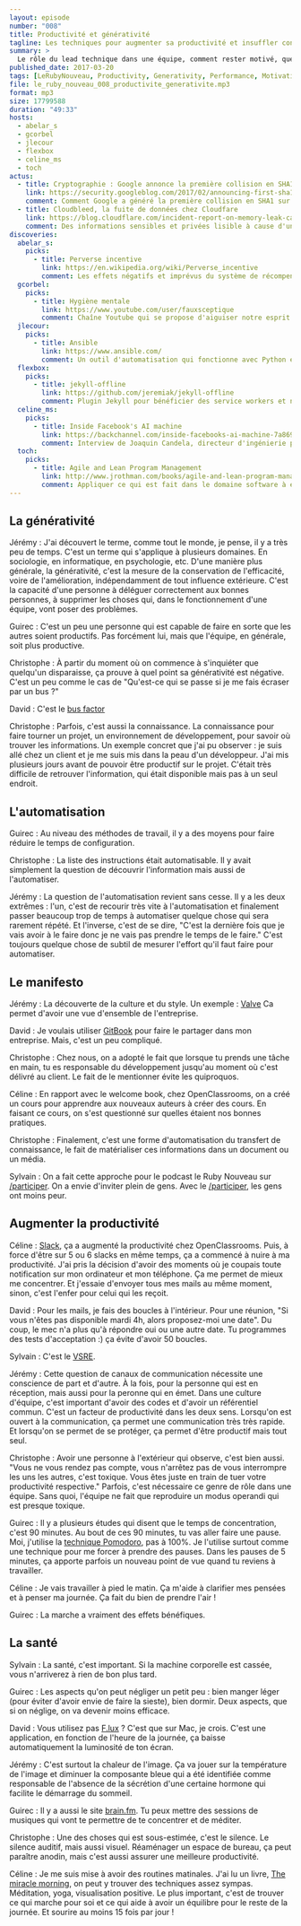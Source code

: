 ```yaml
---
layout: episode
number: "008"
title: Productivité et générativité
tagline: Les techniques pour augmenter sa productivité et insuffler confiance et motivation.
summary: >
  Le rôle du lead technique dans une équipe, comment rester motivé, que faire pour améliorer sa performance, les méthodes pour y parvenir sur la durée.
published_date: 2017-03-20
tags: [LeRubyNouveau, Productivity, Generativity, Performance, Motivation]
file: le_ruby_nouveau_008_productivite_generativite.mp3
format: mp3
size: 17799588
duration: "49:33"
hosts:
  - abelar_s
  - gcorbel
  - jlecour
  - flexbox
  - celine_ms
  - toch
actus:
  - title: Cryptographie : Google annonce la première collision en SHA1
    link: https://security.googleblog.com/2017/02/announcing-first-sha1-collision.html
    comment: Comment Google a généré la première collision en SHA1 sur deux fichiers PDF
  - title: Cloudbleed, la fuite de données chez Cloudfare
    link: https://blog.cloudflare.com/incident-report-on-memory-leak-caused-by-cloudflare-parser-bug/
    comment: Des informations sensibles et privées lisible à cause d'un bug de sécurité sur la taille de buffer
discoveries:
  abelar_s:
    picks:
      - title: Perverse incentive
        link: https://en.wikipedia.org/wiki/Perverse_incentive
        comment: Les effets négatifs et imprévus du système de récompense
  gcorbel:
    picks:
      - title: Hygiène mentale
        link: https://www.youtube.com/user/fauxsceptique
        comment: Chaîne Youtube qui se propose d'aiguiser notre esprit critique
  jlecour:
    picks:
      - title: Ansible
        link: https://www.ansible.com/
        comment: Un outil d'automatisation qui fonctionne avec Python et une simple connexion ssh
  flexbox:
    picks:
      - title: jekyll-offline
        link: https://github.com/jeremiak/jekyll-offline
        comment: Plugin Jekyll pour bénéficier des service workers et notamment, la possibilité de offline
  celine_ms:
    picks:
      - title: Inside Facebook's AI machine
        link: https://backchannel.com/inside-facebooks-ai-machine-7a869b922ea7#.ljjbltrmp
        comment: Interview de Joaquin Candela, directeur d'ingénierie pour le machine learning chez Facebook
  toch:
    picks:
      - title: Agile and Lean Program Management
        link: http://www.jrothman.com/books/agile-and-lean-program-management-scaling-collaboration-across-the-organization/
        comment: Appliquer ce qui est fait dans le domaine software à échelle d'une entreprise
---
```


## La générativité

Jérémy : J'ai découvert le terme, comme tout le monde, je pense, il y a très peu de temps. C'est un terme qui s'applique à plusieurs domaines. En sociologie, en informatique, en psychologie, etc. D'une manière plus générale, la générativité, c'est la mesure de la conservation de l'efficacité, voire de l'amélioration, indépendamment de tout influence extérieure. C'est la capacité d'une personne à déléguer correctement aux bonnes personnes, à supprimer les choses qui, dans le fonctionnement d'une équipe, vont poser des problèmes.

Guirec : C'est un peu une personne qui est capable de faire en sorte que les autres soient productifs. Pas forcément lui, mais que l'équipe, en générale, soit plus productive.

Christophe : À partir du moment où on commence à s'inquiéter que quelqu'un disparaisse, ça prouve à quel point sa générativité est négative. C'est un peu comme le cas de "Qu'est-ce qui se passe si je me fais écraser par un bus ?"

David : C'est le [bus factor](https://en.wikipedia.org/wiki/Bus_factor)

Christophe : Parfois, c'est aussi la connaissance. La connaissance pour faire tourner un projet, un environnement de développement, pour savoir où trouver les informations. Un exemple concret que j'ai pu observer : je suis allé chez un client et je me suis mis dans la peau d'un développeur. J'ai mis plusieurs jours avant de pouvoir être productif sur le projet. C'était très difficile de retrouver l'information, qui était disponible mais pas à un seul endroit.

## L'automatisation

Guirec : Au niveau des méthodes de travail, il y a des moyens pour faire réduire le temps de configuration.

Christophe : La liste des instructions était automatisable. Il y avait simplement la question de découvrir l'information mais aussi de l'automatiser.

Jérémy : La question de l'automatisation revient sans cesse. Il y a les deux extrêmes : l'un, c'est de recourir très vite à l'automatisation et finalement passer beaucoup trop de temps à automatiser quelque chose qui sera rarement répété. Et l'inverse, c'est de se dire, "C'est la dernière fois que je vais avoir à le faire donc je ne vais pas prendre le temps de le faire." C'est toujours quelque chose de subtil de mesurer l'effort qu'il faut faire pour automatiser.

## Le manifesto

Jérémy : La découverte de la culture et du style. Un exemple : [Valve](http://www.valvesoftware.com/company/Valve_Handbook_LowRes.pdf) Ca permet d'avoir une vue d'ensemble de l'entreprise.

David : Je voulais utiliser [GitBook](https://www.gitbook.com/) pour faire le partager dans mon entreprise. Mais, c'est un peu compliqué.

Christophe : Chez nous, on a adopté le fait que lorsque tu prends une tâche en main, tu es responsable du développement jusqu'au moment où c'est délivré au client. Le fait de le mentionner évite les quiproquos.

Céline : En rapport avec le welcome book, chez OpenClassrooms, on a créé un cours pour apprendre aux nouveaux auteurs à créer des cours. En faisant ce cours, on s'est questionné sur quelles étaient nos bonnes pratiques.

Christophe : Finalement, c'est une forme d'automatisation du transfert de connaissance, le fait de matérialiser ces informations dans un document ou un média.

Sylvain : On a fait cette approche pour le podcast le Ruby Nouveau sur [/participer](https://lerubynouveau.fr/participer). On a envie d'inviter plein de gens. Avec le [/participer](https://lerubynouveau.fr/participer), les gens ont moins peur.

## Augmenter la productivité

Céline : [Slack](https://slack.com/), ça a augmenté la productivité chez OpenClassrooms. Puis, à force d'être sur 5 ou 6 slacks en même temps, ça a commencé à nuire à ma productivité. J'ai pris la décision d'avoir des moments où je coupais toute notification sur mon ordinateur et mon téléphone. Ça me permet de mieux me concentrer. Et j'essaie d'envoyer tous mes mails au même moment, sinon, c'est l'enfer pour celui qui les reçoit.

David : Pour les mails, je fais des boucles à l'intérieur. Pour une réunion, "Si vous n'êtes pas disponible mardi 4h, alors proposez-moi une date". Du coup, le mec n'a plus qu'à répondre oui ou une autre date. Tu programmes des tests d'acceptation :) ça évite d'avoir 50 boucles.

Sylvain : C'est le [VSRE](http://vsre.info/).

Jérémy : Cette question de canaux de communication nécessite une conscience de part et d'autre. À la fois, pour la personne qui est en réception, mais aussi pour la peronne qui en émet. Dans une culture d'équipe, c'est important d'avoir des codes et d'avoir un référentiel commun. C'est un facteur de productivité dans les deux sens. Lorsqu'on est ouvert à la communication, ça permet une communication très très rapide. Et lorsqu'on se permet de se protéger, ça permet d'être productif mais tout seul.

Christophe : Avoir une personne à l'extérieur qui observe, c'est bien aussi. "Vous ne vous rendez pas compte, vous n'arrêtez pas de vous interrompre les uns les autres, c'est toxique. Vous êtes juste en train de tuer votre productivité respective." Parfois, c'est nécessaire ce genre de rôle dans une équipe. Sans quoi, l'équipe ne fait que reproduire un modus operandi qui est presque toxique.

Guirec : Il y a plusieurs études qui disent que le temps de concentration, c'est 90 minutes. Au bout de ces 90 minutes, tu vas aller faire une pause. Moi, j'utilise la [technique Pomodoro](https://fr.wikipedia.org/wiki/Technique_Pomodoro), pas à 100%. Je l'utilise surtout comme une technique pour me forcer à prendre des pauses. Dans les pauses de 5 minutes, ça apporte parfois un nouveau point de vue quand tu reviens à travailler.

Céline : Je vais travailler à pied le matin. Ça m'aide à clarifier mes pensées et à penser ma journée. Ça fait du bien de prendre l'air !

Guirec : La marche a vraiment des effets bénéfiques.

## La santé

Sylvain : La santé, c'est important. Si la machine corporelle est cassée, vous n'arriverez à rien de bon plus tard.

Guirec : Les aspects qu'on peut négliger un petit peu : bien manger léger (pour éviter d'avoir envie de faire la sieste), bien dormir. Deux aspects, que si on néglige, on va devenir moins efficace.

David : Vous utilisez pas [F.lux](https://justgetflux.com/) ? C'est que sur Mac, je crois. C'est une application, en fonction de l'heure de la journée, ça baisse automatiquement la luminosité de ton écran.

Jérémy : C'est surtout la chaleur de l'image. Ça va jouer sur la température de l'image et diminuer la composante bleue qui a été identifiée comme responsable de l'absence de la sécrétion d'une certaine hormone qui facilite le démarrage du sommeil.

Guirec : Il y a aussi le site [brain.fm](https://www.brain.fm/). Tu peux mettre des sessions de musiques qui vont te permettre de te concentrer et de méditer.

Christophe : Une des choses qui est sous-estimée, c'est le silence. Le silence auditif, mais aussi visuel. Réaménager un espace de bureau, ça peut paraître anodin, mais c'est aussi assurer une meilleure productivité.

Céline : Je me suis mise à avoir des routines matinales. J'ai lu un livre, [The miracle morning](https://medium.com/france/the-miracle-morning-ou-comment-obtenir-la-vie-dont-vous-r%C3%AAvez-en-vous-levant-plus-t%C3%B4t-208e21622ca7#.spmebugix), on peut y trouver des techniques assez sympas. Méditation, yoga, visualisation positive. Le plus important, c'est de trouver ce qui marche pour soi et ce qui aide à avoir un équilibre pour le reste de la journée. Et sourire au moins 15 fois par jour !
